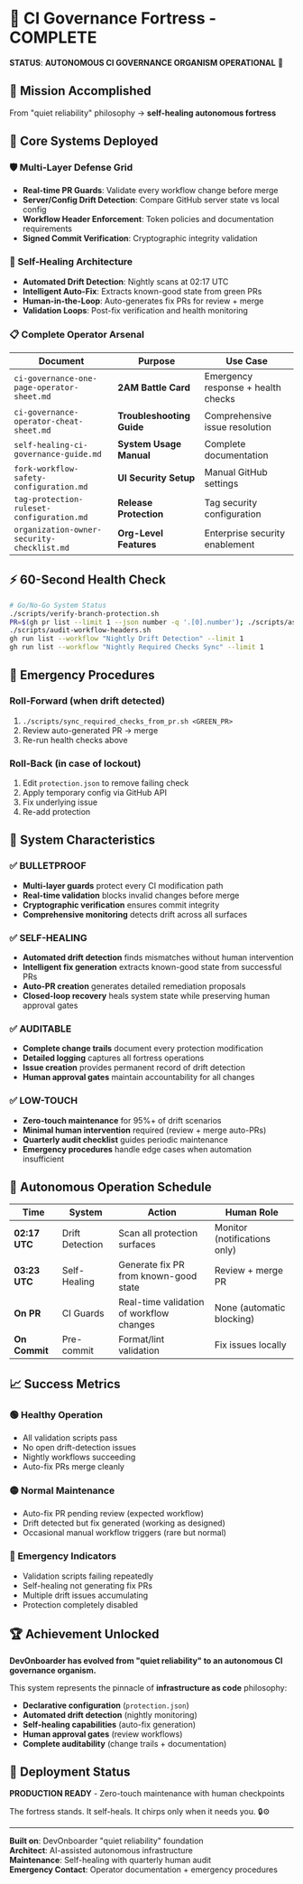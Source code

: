 # 🏰 CI Governance Fortress - COMPLETE

**STATUS**: **AUTONOMOUS CI GOVERNANCE ORGANISM OPERATIONAL** 🤖

## 🎯 Mission Accomplished

From "quiet reliability" philosophy → **self-healing autonomous fortress**

## 🔧 Core Systems Deployed

### 🛡️ Multi-Layer Defense Grid

- **Real-time PR Guards**: Validate every workflow change before merge
- **Server/Config Drift Detection**: Compare GitHub server state vs local config
- **Workflow Header Enforcement**: Token policies and documentation requirements
- **Signed Commit Verification**: Cryptographic integrity validation

### 🔄 Self-Healing Architecture

- **Automated Drift Detection**: Nightly scans at 02:17 UTC
- **Intelligent Auto-Fix**: Extracts known-good state from green PRs
- **Human-in-the-Loop**: Auto-generates fix PRs for review + merge
- **Validation Loops**: Post-fix verification and health monitoring

### 📋 Complete Operator Arsenal

| Document | Purpose | Use Case |
|----------|---------|----------|
| `ci-governance-one-page-operator-sheet.md` | **2AM Battle Card** | Emergency response + health checks |
| `ci-governance-operator-cheat-sheet.md` | **Troubleshooting Guide** | Comprehensive issue resolution |
| `self-healing-ci-governance-guide.md` | **System Usage Manual** | Complete documentation |
| `fork-workflow-safety-configuration.md` | **UI Security Setup** | Manual GitHub settings |
| `tag-protection-ruleset-configuration.md` | **Release Protection** | Tag security configuration |
| `organization-owner-security-checklist.md` | **Org-Level Features** | Enterprise security enablement |

## ⚡ 60-Second Health Check

```bash
# Go/No-Go System Status
./scripts/verify-branch-protection.sh
PR=$(gh pr list --limit 1 --json number -q '.[0].number'); ./scripts/assert_required_checks.sh "$PR"
./scripts/audit-workflow-headers.sh
gh run list --workflow "Nightly Drift Detection" --limit 1
gh run list --workflow "Nightly Required Checks Sync" --limit 1
```

## 🚀 Emergency Procedures

### Roll-Forward (when drift detected)

1. `./scripts/sync_required_checks_from_pr.sh <GREEN_PR>`
1. Review auto-generated PR → merge
1. Re-run health checks above

### Roll-Back (in case of lockout)

1. Edit `protection.json` to remove failing check
1. Apply temporary config via GitHub API
1. Fix underlying issue
1. Re-add protection

## 🎯 System Characteristics

### ✅ BULLETPROOF

- **Multi-layer guards** protect every CI modification path
- **Real-time validation** blocks invalid changes before merge
- **Cryptographic verification** ensures commit integrity
- **Comprehensive monitoring** detects drift across all surfaces

### ✅ SELF-HEALING

- **Automated drift detection** finds mismatches without human intervention
- **Intelligent fix generation** extracts known-good state from successful PRs
- **Auto-PR creation** generates detailed remediation proposals
- **Closed-loop recovery** heals system state while preserving human approval gates

### ✅ AUDITABLE

- **Complete change trails** document every protection modification
- **Detailed logging** captures all fortress operations
- **Issue creation** provides permanent record of drift detection
- **Human approval gates** maintain accountability for all changes

### ✅ LOW-TOUCH

- **Zero-touch maintenance** for 95%+ of drift scenarios
- **Minimal human intervention** required (review + merge auto-PRs)
- **Quarterly audit checklist** guides periodic maintenance
- **Emergency procedures** handle edge cases when automation insufficient

## 🔮 Autonomous Operation Schedule

| Time | System | Action | Human Role |
|------|--------|--------|------------|
| **02:17 UTC** | Drift Detection | Scan all protection surfaces | Monitor (notifications only) |
| **03:23 UTC** | Self-Healing | Generate fix PR from known-good state | Review + merge PR |
| **On PR** | CI Guards | Real-time validation of workflow changes | None (automatic blocking) |
| **On Commit** | Pre-commit | Format/lint validation | Fix issues locally |

## 📈 Success Metrics

### 🟢 Healthy Operation

- All validation scripts pass
- No open drift-detection issues
- Nightly workflows succeeding
- Auto-fix PRs merge cleanly

### 🟡 Normal Maintenance

- Auto-fix PR pending review (expected workflow)
- Drift detected but fix generated (working as designed)
- Occasional manual workflow triggers (rare but normal)

### 🔴 Emergency Indicators

- Validation scripts failing repeatedly
- Self-healing not generating fix PRs
- Multiple drift issues accumulating
- Protection completely disabled

## 🏆 Achievement Unlocked

**DevOnboarder has evolved from "quiet reliability" to an autonomous CI governance organism.**

This system represents the pinnacle of **infrastructure as code** philosophy:

- **Declarative configuration** (`protection.json`)
- **Automated drift detection** (nightly monitoring)
- **Self-healing capabilities** (auto-fix generation)
- **Human approval gates** (review workflows)
- **Complete auditability** (change trails + documentation)

## 🚀 Deployment Status

**PRODUCTION READY** - Zero-touch maintenance with human checkpoints

The fortress stands. It self-heals. It chirps only when it needs you. 🔒⚙️

---

**Built on**: DevOnboarder "quiet reliability" foundation  
**Architect**: AI-assisted autonomous infrastructure  
**Maintenance**: Self-healing with quarterly human audit  
**Emergency Contact**: Operator documentation + emergency procedures
